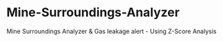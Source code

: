 # Mine-Surroundings-Analyzer
Mine Surroundings Analyzer &amp; Gas leakage alert - Using Z-Score Analysis
